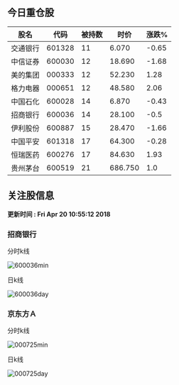 
## 今日重仓股 

|股名|代码|被持数|时价|涨跌%|
|---|---|---|---|---|
|交通银行|601328|11|6.070|-0.65|
|中信证券|600030|12|18.690|-1.68|
|美的集团|000333|12|52.230|1.28|
|格力电器|000651|12|48.580|2.06|
|中国石化|600028|14|6.870|-0.43|
|招商银行|600036|14|28.100|-0.5|
|伊利股份|600887|15|28.470|-1.66|
|中国平安|601318|17|64.300|-0.28|
|恒瑞医药|600276|17|84.630|1.93|
|贵州茅台|600519|21|686.750|1.0|

## 关注股信息
**更新时间 : Fri Apr 20 10:55:12 2018**
### 招商银行 
分时k线

![600036min](http://image.sinajs.cn/newchart/min/n/sh600036.gif)

日k线

![600036day](http://image.sinajs.cn/newchart/daily/n/sh600036.gif)

### 京东方Ａ 
分时k线

![000725min](http://image.sinajs.cn/newchart/min/n/sz000725.gif)

日k线

![000725day](http://image.sinajs.cn/newchart/daily/n/sz000725.gif)
